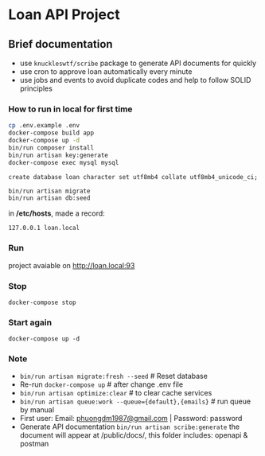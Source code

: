 # Loan API Project

## Brief documentation
- use `knuckleswtf/scribe` package to generate API documents for quickly
- use cron to approve loan automatically every minute
- use jobs and events to avoid duplicate codes and help to follow SOLID principles

### How to run in local for first time
```bash
cp .env.example .env
docker-compose build app
docker-compose up -d
bin/run composer install
bin/run artisan key:generate
docker-compose exec mysql mysql
```

```mysql
create database loan character set utf8mb4 collate utf8mb4_unicode_ci;
```

```bash
bin/run artisan migrate
bin/run artisan db:seed
```

in **/etc/hosts**, made a record:

```127.0.0.1 loan.local```
### Run

project avaiable on http://loan.local:93


### Stop

```docker-compose stop```

### Start again

```docker-compose up -d```

### Note
- ```bin/run artisan migrate:fresh --seed``` # Reset database
- Re-run ```docker-compose up``` # after change .env file
- ```bin/run artisan optimize:clear``` # to clear cache services
- ```bin/run artisan queue:work --queue={default},{emails}``` # run queue by manual
- First user: Email: phuongdm1987@gmail.com | Password: password
- Generate API documentation ```bin/run artisan scribe:generate``` the document will appear at /public/docs/, this folder includes: openapi & postman
